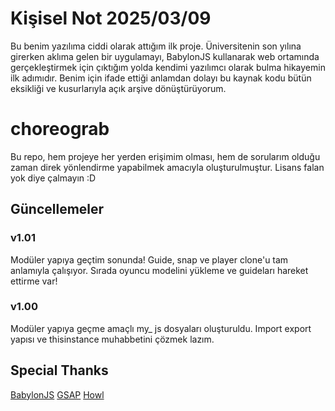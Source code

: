# Kişisel Not 2025/03/09
Bu benim yazılıma ciddi olarak attığım ilk proje. Üniversitenin son yılına girerken aklıma gelen bir uygulamayı, BabylonJS kullanarak web ortamında gerçekleştirmek için çıktığım yolda kendimi yazılımcı olarak bulma hikayemin ilk adımıdır. Benim için ifade ettiği anlamdan dolayı bu kaynak kodu bütün eksikliği ve kusurlarıyla açık arşive dönüştürüyorum.

# choreograb
Bu repo, hem projeye her yerden erişimim olması, hem de sorularım olduğu zaman direk yönlendirme yapabilmek amacıyla oluşturulmuştur.
Lisans falan yok diye çalmayın :D

## Güncellemeler

### v1.01
Modüler yapıya geçtim sonunda!
Guide, snap ve player clone'u tam anlamıyla çalışıyor.
Sırada oyuncu modelini yükleme ve guideları hareket ettirme var!

### v1.00
Modüler yapıya geçme amaçlı my_ js dosyaları oluşturuldu. Import export yapısı ve thisinstance muhabbetini çözmek lazım.

## Special Thanks
[BabylonJS](https://github.com/BabylonJS/Babylon.js)
[GSAP](https://greensock.com/)
[Howl](https://github.com/goldfire/howler.js)
